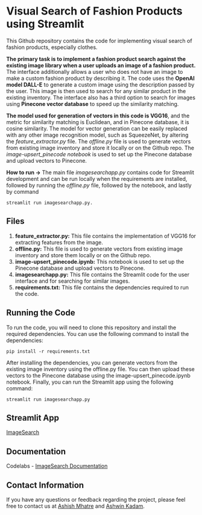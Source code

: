 # Visual Search of Fashion Products using Streamlit

This Github repository contains the code for implementing visual search of fashion products, especially clothes. 

**The primary task is to implement a fashion product search against the existing image library when a user uploads an image of a fashion product.** 
The interface additionally allows a user who does not have an image to make a custom fashion product by describing it. The code uses the **OpenAI model DALL-E** to generate a custom image using the description passed by the user. This image is then used to search for any similar product in the existing inventory. The interface also has a third option to search for images using **Pinecone vector database** to speed up the similarity matching.

**The model used for generation of vectors in this code is VGG16**, and the metric for similarity matching is Euclidean, and in Pinecone database, it is cosine similarity. The model for vector generation can be easily replaced with any other image recognition model, such as SqueezeNet, by altering the _feature_extractor.py_ file. The _offline.py_ file is used to generate vectors from existing image inventory and store it locally or on the Github repo. The _image-upsert_pinecode notebook_ is used to set up the Pinecone database and upload vectors to Pinecone. 

**How to run ->**
The main file _imagesearchapp.py_ contains code for Streamlit development and can be run locally when the requirements are installed, followed by running the _offline.py_ file, followed by the notebook, and lastly by command 
```
streamlit run imagesearchapp.py.
```

## Files
1. **feature_extractor.py:** This file contains the implementation of VGG16 for extracting features from the image.
2. **offline.py:** This file is used to generate vectors from existing image inventory and store them locally or on the Github repo.
3. **image-upsert_pinecode.ipynb:** This notebook is used to set up the Pinecone database and upload vectors to Pinecone.
4. **imagesearchapp.py:** This file contains the Streamlit code for the user interface and for searching for similar images.
5. **requirements.txt:** This file contains the dependencies required to run the code.

## Running the Code

To run the code, you will need to clone this repository and install the required dependencies. You can use the following command to install the dependencies:

```
pip install -r requirements.txt
```

After installing the dependencies, you can generate vectors from the existing image inventory using the offline.py file. You can then upload these vectors to the Pinecone database using the image-upsert_pinecode.ipynb notebook. Finally, you can run the Streamlit app using the following command:

```
streamlit run imagesearchapp.py
```
## Streamlit App

[ImageSearch](https://pyashishmhatre-imagesearchapp-imagesearchapp-01u1wm.streamlit.app/)

## Documentation
Codelabs - [ImageSearch Documentation](https://docs.google.com/document/d/e/2PACX-1vTR4SRjlXpo6G3uqZe7IwzHlHZN_WNxy2p47njK0OvpwC6SqeJy-YpLmv4AeJSxY8WGZSmEiNMQuBoP/pub)

## Contact Information
If you have any questions or feedback regarding the project, please feel free to contact us at [Ashish Mhatre](https://www.linkedin.com/in/ashishmhatre927/) and [Ashwin Kadam](https://www.linkedin.com/in/ashwinkadam07/).
